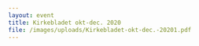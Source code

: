 ```yaml
---
layout: event
title: Kirkebladet okt-dec. 2020
file: /images/uploads/Kirkebladet-okt-dec.-20201.pdf
---
```

